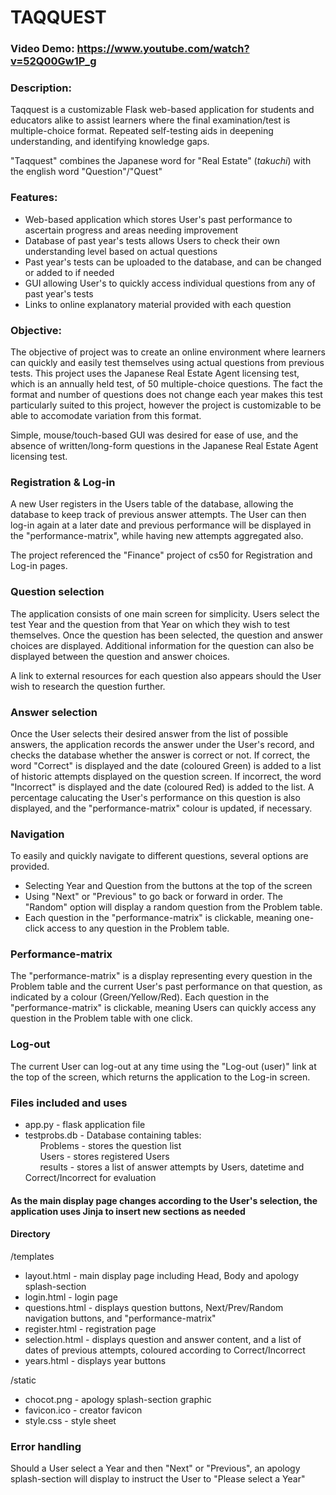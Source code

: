 # TAQQUEST
### Video Demo:  <https://www.youtube.com/watch?v=52Q00Gw1P_g>
### Description:

Taqquest is a customizable Flask web-based application for students and educators alike to assist learners where the final examination/test is multiple-choice format. Repeated self-testing aids in deepening understanding, and identifying knowledge gaps.

"Taqquest" combines the Japanese word for "Real Estate" (_takuchi_) with the english word "Question"/"Quest"


### Features:

- Web-based application which stores User's past performance to ascertain progress and areas needing improvement
- Database of past year's tests allows Users to check their own understanding level based on actual questions
- Past year's tests can be uploaded to the database, and can be changed or added to if needed
- GUI allowing User's to quickly access individual questions from any of past year's tests
- Links to online explanatory material provided with each question

### Objective:

The objective of project was to create an online environment where learners can quickly and easily test themselves using actual questions from previous tests. This project uses the Japanese Real Estate Agent licensing test, which is an annually held test, of 50 multiple-choice questions. The fact the format and number of questions does not change each year makes this test particularly suited to this project, however the project is customizable to be able to accomodate variation from this format.

Simple, mouse/touch-based GUI was desired for ease of use, and the absence of written/long-form questions in the Japanese Real Estate Agent licensing test.

### Registration & Log-in
A new User registers in the Users table of the database, allowing the database to keep track of previous answer attempts. The User can then log-in again at a later date and previous performance will be displayed in the "performance-matrix", while having new attempts aggregated also.

The project referenced the "Finance" project of cs50 for Registration and Log-in pages.

### Question selection
The application consists of one main screen for simplicity. Users select the test Year and the question from that Year on which they wish to test themselves.
Once the question has been selected, the question and answer choices are displayed. Additional information for the question can also be displayed between the question and answer choices.

A link to external resources for each question also appears should the User wish to research the question further.

### Answer selection
Once the User selects their desired answer from the list of possible answers, the application records the answer under the User's record, and checks the database whether the answer is correct or not.
If correct, the word "Correct" is displayed and the date (coloured Green) is added to a list of historic attempts displayed on the question screen.
If incorrect, the word "Incorrect" is displayed and the date (coloured Red) is added to the list.
A percentage calucating the User's performance on this question is also displayed, and the "performance-matrix" colour is updated, if necessary.

### Navigation
To easily and quickly navigate to different questions, several options are provided.
- Selecting Year and Question from the buttons at the top of the screen
- Using "Next" or "Previous" to go back or forward in order. The "Random" option will display a random question from the Problem table.
- Each question in the "performance-matrix" is clickable, meaning one-click access to any question in the Problem table.

### Performance-matrix
The "performance-matrix" is a display representing every question in the Problem table and the current User's past performance on that question, as indicated by a colour (Green/Yellow/Red). Each question in the "performance-matrix" is clickable, meaning Users can quickly access any question in the Problem table with one click.

### Log-out
The current User can log-out at any time using the "Log-out (user)" link at the top of the screen, which returns the application to the Log-in screen.

### Files included and uses

- app.py - flask application file
- testprobs.db - Database containing tables:\
&nbsp;&nbsp;&nbsp;&nbsp;&nbsp;&nbsp;Problems - stores the question list\
&nbsp;&nbsp;&nbsp;&nbsp;&nbsp;&nbsp;Users - stores registered Users\
&nbsp;&nbsp;&nbsp;&nbsp;&nbsp;&nbsp;results - stores a list of answer attempts by Users, datetime and Correct/Incorrect for evaluation




#### As the main display page changes according to the User's selection, the application uses Jinja to insert new sections as needed

#### Directory

/templates
- layout.html - main display page including Head, Body and apology splash-section
- login.html - login page
- questions.html - displays question buttons, Next/Prev/Random navigation buttons, and "performance-matrix"
- register.html - registration page
- selection.html - displays question and answer content, and a list of dates of previous attempts, coloured according to Correct/Incorrect
- years.html - displays year buttons

/static
- chocot.png  - apology splash-section graphic
- favicon.ico - creator favicon
- style.css - style sheet




### Error handling
Should a User select a Year and then "Next" or "Previous", an apology splash-section will display to instruct the User to "Please select a Year"

